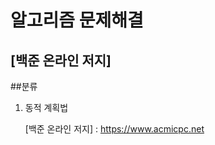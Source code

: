 알고리즘 문제해결
==============
[백준 온라인 저지]
----------------
##분류
1. 동적 계획법




    [백준 온라인 저지] : https://www.acmicpc.net